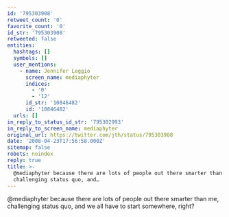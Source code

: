 ```yaml
---
id: '795303908'
retweet_count: '0'
favorite_count: '0'
id_str: '795303908'
retweeted: false
entities:
  hashtags: []
  symbols: []
  user_mentions:
    - name: Jennifer Leggio
      screen_name: mediaphyter
      indices:
        - '0'
        - '12'
      id_str: '10846482'
      id: '10846482'
  urls: []
in_reply_to_status_id_str: '795302993'
in_reply_to_screen_name: mediaphyter
original_url: https://twitter.com/jth/status/795303908
date: '2008-04-23T17:56:58.000Z'
sitemap: false
robots: noindex
reply: true
title: >-
  @mediaphyter because there are lots of people out there smarter than me,
  challenging status quo, and…
---
```


@mediaphyter because there are lots of people out there smarter than me, challenging status quo, and we all have to start somewhere, right?